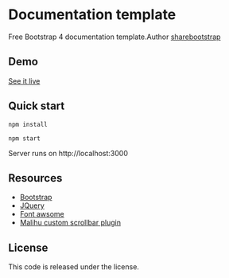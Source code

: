 
 # Documentation template

Free Bootstrap 4 documentation template.Author [sharebootstrap](https://sharebootstrap.com)


## Demo

[See it live](https://sharebootstrap.com/docu-free-bootstrap-4-documentation-theme/)


## Quick start

```
npm install 

npm start
```

 Server runs on http://localhost:3000

## Resources
*   [Bootstrap](https://getbootstrap.com/)
*   [JQuery](http://jquery.com/)
*   [Font awsome](http://fontawesome.io/)
*   [Malihu custom scrollbar plugin](https://github.com/malihu/malihu-custom-scrollbar-plugin)

## License
This code is released under the license.

